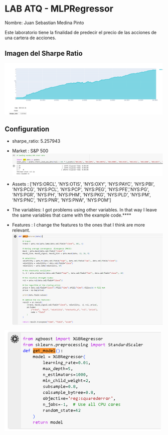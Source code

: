 # LAB ATQ - MLPRegressor
Nombre: Juan Sebastian Medina Pinto

Este laboratorio tiene la finalidad de predecir el precio de las acciones de una cartera de acciones.


## Imagen del Sharpe Ratio
![alt text](img1.png)

## Configuration
* sharpe_ratio: 5.257943

* Market : S&P 500
![alt text](img2.png)

* Assets : ['NYS:ORCL', 'NYS:OTIS', 'NYS:OXY', 'NYS:PAYC', 'NYS:PBI', 'NYS:PCG', 'NYS:PCL', 'NYS:PCP', 'NYS:PEG', 'NYS:PFE','NYS:PG', 'NYS:PGR', 'NYS:PH', 'NYS:PHM', 'NYS:PKG', 'NYS:PLD', 'NYS:PM', 'NYS:PNC', 'NYS:PNR', 'NYS:PNW', 'NYS:POM']

* The variables: I got problems using other variables. In that way I leave the same variables that came with the example code.****

* Features : I change the features to the ones that I think are more relevant.
![alt text](img3.png)

![alt text](img4.png)